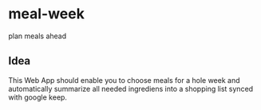 # meal-week
plan meals ahead

## Idea
This Web App should enable you to choose meals for a hole week and automatically summarize all needed ingrediens into a shopping list synced with google keep.

